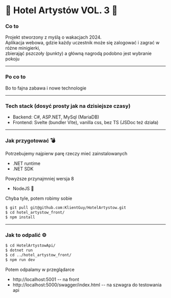 # :hotel: Hotel Artystów VOL. 3 :art:

### Co to

Projekt stworzony z myślą o wakacjach 2024.\
Aplikacja webowa, gdzie każdy uczestnik może się zalogować i zagrać w różne minigierki,\
zbierająć pszczoły (punkty) a główną nagrodą podobno jest wybranie pokoju

---

### Po co to

Bo to fajna zabawa i nowe technologie

---

### Tech stack (dosyć prosty jak na dzisiejsze czasy)
* Backend: C#, ASP.NET, MySql (MariaDB)
* Frontend: Svelte (bundler Vite), vanilla css, bez TS (JSDoc też działa)

---

### Jak przygotować :bomb:

Potrzebujemy najpierw parę rzeczy mieć zainstalowanych
* .NET runtime
* .NET SDK
 
Powyższe przynajmniej wersja 8

* NodeJS :rofl:

Chyba tyle, potem robimy sobie

```bash
$ git pull git@github.com:KlientGuy/HotelArtystow.git
$ cd hotel_artystow_front/
$ npm install
```

---

### Jak to odpalić :gear:

```bash
$ cd HotelArtystowApi/
$ dotnet run
$ cd ../hotel_artystow_front/
$ npm run dev
```

Potem odpalamy w przeglądarce
* http://localhost:5001 -- na front
* http://localhost:5000/swagger/index.html -- na szwagra do testowania api
